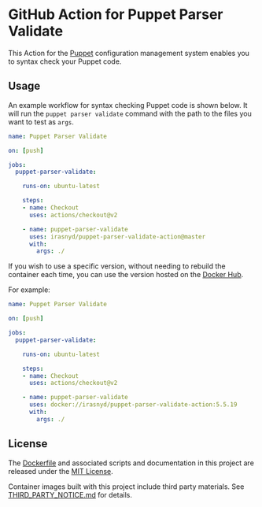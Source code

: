# GitHub Action for Puppet Parser Validate

This Action for the [Puppet](https://puppet.com/) configuration management
system enables you to syntax check your Puppet code.

## Usage

An example workflow for syntax checking Puppet code is shown below. It will
run the `puppet parser validate` command with the path to the files you want
to test as `args`.

```yaml
name: Puppet Parser Validate

on: [push]

jobs:
  puppet-parser-validate:

    runs-on: ubuntu-latest

    steps:
    - name: Checkout
      uses: actions/checkout@v2

    - name: puppet-parser-validate
      uses: irasnyd/puppet-parser-validate-action@master
      with:
        args: ./
```

If you wish to use a specific version, without needing to rebuild the container
each time, you can use the version hosted on the [Docker Hub](https://hub.docker.com/r/irasnyd/puppet-parser-validate-action).

For example:

```yaml
name: Puppet Parser Validate

on: [push]

jobs:
  puppet-parser-validate:

    runs-on: ubuntu-latest

    steps:
    - name: Checkout
      uses: actions/checkout@v2

    - name: puppet-parser-validate
      uses: docker://irasnyd/puppet-parser-validate-action:5.5.19
      with:
        args: ./
```

## License

The [Dockerfile](Dockerfile) and associated scripts and documentation in this
project are released under the [MIT License](LICENSE).

Container images built with this project include third party materials. See
[THIRD_PARTY_NOTICE.md](THIRD_PARTY_NOTICE.md) for details.
